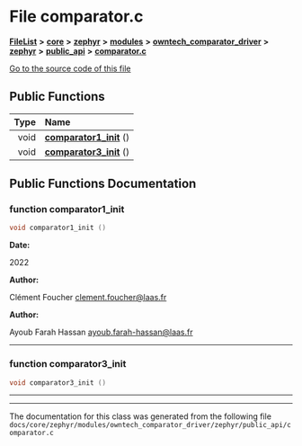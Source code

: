 

# File comparator.c



[**FileList**](files.md) **>** [**core**](dir_771164b9325b04f1442f7a3ffa8ecb89.md) **>** [**zephyr**](dir_09002e7ce91f09aeb040dfd1861a47f4.md) **>** [**modules**](dir_6d0fb8ab814c517e7f155fb837e32f72.md) **>** [**owntech\_comparator\_driver**](dir_5e1fc12cba5504c19e6728f660c9416f.md) **>** [**zephyr**](dir_d1334978536d898e33969dcd9ce58335.md) **>** [**public\_api**](dir_cd6387a1b9260a1118a1ac8d0c26218a.md) **>** [**comparator.c**](comparator_8c.md)

[Go to the source code of this file](comparator_8c_source.md)








































## Public Functions

| Type | Name |
| ---: | :--- |
|  void | [**comparator1\_init**](#function-comparator1_init) () <br> |
|  void | [**comparator3\_init**](#function-comparator3_init) () <br> |




























## Public Functions Documentation




### function comparator1\_init 


```C++
void comparator1_init () 
```





**Date:**

2022 




**Author:**

Clément Foucher [clement.foucher@laas.fr](mailto:clement.foucher@laas.fr) 




**Author:**

Ayoub Farah Hassan [ayoub.farah-hassan@laas.fr](mailto:ayoub.farah-hassan@laas.fr) 





        

<hr>



### function comparator3\_init 

```C++
void comparator3_init () 
```




<hr>

------------------------------
The documentation for this class was generated from the following file `docs/core/zephyr/modules/owntech_comparator_driver/zephyr/public_api/comparator.c`

